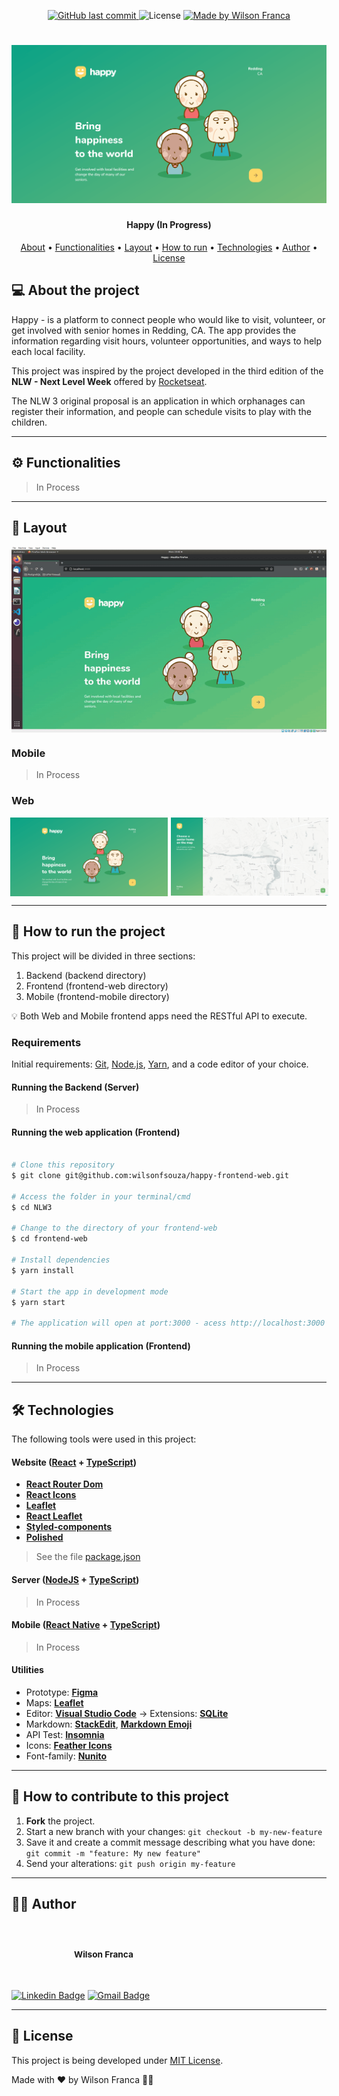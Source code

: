 
<p align="center">
  <a href="https://github.com/wilsonfsouza/happy-frontend-web/commits/main">
    <img alt="GitHub last commit" src="https://img.shields.io/github/last-commit/wilsonfsouza/happy-frontend-web">
  </a>

   <img alt="License" src="https://img.shields.io/badge/license-MIT-%23F26C6C">


  <a href="https://www.linkedin.com/in/wilsonfranca-dev-engineer/">
    <img alt="Made by Wilson Franca" src="https://img.shields.io/badge/made%20by-Wilson%20Franca-%230AA186">
  </a>
</p>

<h1 align="center">
    <img alt="Happy" title="#Happy" src="./src/assets/images/happy-landingpage-min.png" />
</h1>

<h4 align="center">
	Happy (In Progress)
</h4>

<p align="center">
 <a href="#-about-the-project">About</a> •
 <a href="#-functionalities">Functionalities</a> •
 <a href="#-layout">Layout</a> •
 <a href="#-how-to-run-the-project">How to run</a> •
 <a href="#-technologies">Technologies</a> •
 <a href="#-author">Author</a> •
 <a href="#user-content--license">License</a>
</p>


## 💻 About the project

Happy - is a platform to connect people who would like to visit, volunteer, or get involved with senior homes in Redding, CA. The app provides the information regarding visit hours, volunteer opportunities, and ways to help each local facility.

This project was inspired by the project developed in the third edition of the **NLW - Next Level Week** offered by [Rocketseat](https://nextlevelweek.com/inscricao/3).

The NLW 3 original proposal is an application in which orphanages can register their information, and people can schedule visits to play with the children.

---

## ⚙️ Functionalities

> In Process

---

## 🎨 Layout

<p align="center" style="display: flex; align-items: flex-start; justify-content: center;">
  <img style="max-width: 1100px;" alt="NextLevelWeek" title="#NextLevelWeek" src="./src/assets/images/happy-intro.gif" width="100%">
</p>

### Mobile

> In Process

### Web

<p align="center" style="display: flex; align-items: flex-start; justify-content: center;">
  <img style="margin-right: 5px; max-width: 400px;" alt="LandingPage" title="#LandingPage" src="./src/assets/images/happy-landingpage-min.png" width="50%">

  <img style="max-width: 400px;" alt="MapPage" title="#MapPage" src="./src/assets/images/happy-map-page-min.png" width="50%">
</p>

---

## 🚀 How to run the project

This project will be divided in three sections:
1. Backend (backend directory)
2. Frontend (frontend-web directory)
3. Mobile (frontend-mobile directory)

💡 Both Web and Mobile frontend apps need the RESTful API to execute.

### Requirements

Initial requirements:
[Git](https://git-scm.com), [Node.js](https://nodejs.org/en/), [Yarn](https://yarnpkg.com/), and a code editor of your choice.

#### Running the Backend (Server)

> In Process


#### Running the web application (Frontend)

```bash

# Clone this repository
$ git clone git@github.com:wilsonfsouza/happy-frontend-web.git

# Access the folder in your terminal/cmd
$ cd NLW3

# Change to the directory of your frontend-web
$ cd frontend-web

# Install dependencies
$ yarn install

# Start the app in development mode
$ yarn start

# The application will open at port:3000 - acess http://localhost:3000

```

#### Running the mobile application (Frontend)

> In Process
---

## 🛠 Technologies

The following tools were used in this project:

#### **Website**  ([React](https://reactjs.org/)  +  [TypeScript](https://www.typescriptlang.org/))

-   **[React Router Dom](https://github.com/ReactTraining/react-router/tree/master/packages/react-router-dom)**
-   **[React Icons](https://react-icons.github.io/react-icons/)**
-   **[Leaflet](https://react-leaflet.js.org/en/)**
-   **[React Leaflet](https://react-leaflet.js.org/)**
-   **[Styled-components](https://styled-components.com/)**
-   **[Polished](https://polished.js.org/)**

> See the file  [package.json](https://github.com/wilsonfsouza/happy-frontend-web/blob/main/package.json)

#### [](https://github.com/wilsonfsouza/happy-frontend-web#server-nodejs--typescript)**Server**  ([NodeJS](https://nodejs.org/en/)  +  [TypeScript](https://www.typescriptlang.org/))

> In Process

#### [](https://github.com/wilsonfsouza/happy-frontend-web#mobile-react-native--typescript)**Mobile**  ([React Native](http://www.reactnative.com/)  +  [TypeScript](https://www.typescriptlang.org/))

> In Process

#### [](https://github.com/wilsonfsouza/happy-frontend-web#utilit%C3%A1rios)**Utilities**

-   Prototype:  **[Figma](https://www.figma.com/)**
-   Maps:  **[Leaflet](https://react-leaflet.js.org/en/)**
-   Editor:  **[Visual Studio Code](https://code.visualstudio.com/)**  → Extensions:  **[SQLite](https://marketplace.visualstudio.com/items?itemName=alexcvzz.vscode-sqlite)**
-   Markdown:  **[StackEdit](https://stackedit.io/)**,  **[Markdown Emoji](https://gist.github.com/rxaviers/7360908)**
-   API Test:  **[Insomnia](https://insomnia.rest/)**
-   Icons:  **[Feather Icons](https://feathericons.com/)**
-   Font-family:  **[Nunito](https://fonts.google.com/specimen/Nunito)**


---

## 💪 How to contribute to this project

1. **Fork** the project.
2. Start a new branch with your changes: `git checkout -b my-new-feature`
3. Save it and create a commit message describing what you have done: `git commit -m "feature: My new feature"`
4. Send your alterations: `git push origin my-feature`


---

## 👨‍💻 Author

<br/>
<h3 style="display: flex; align-items: center; justify-content: flex-start;">
 <img style="border-radius: 50%; margin-right: 20px; width: 80px;" src="https://avatars0.githubusercontent.com/u/21347383?s=460&u=fdb399c92e369762d45d6495cbd2e87eef9e4d65&v=4" width="100px;" alt=""/>
 <br />
 <sub>Wilson Franca</sub></h3>
 <br />

[![Linkedin Badge](https://img.shields.io/badge/-Wilson-blue?style=flat-square&logo=Linkedin&logoColor=white&link=https://www.linkedin.com/in/wilsonfranca-dev-engineer/)](https://www.linkedin.com/in/wilsonfranca-dev-engineer/)
[![Gmail Badge](https://img.shields.io/badge/-wilson.franca.92@gmail.com-c14438?style=flat-square&logo=Gmail&logoColor=white&link=mailto:wilson.franca.92@gmail.com)](mailto:wilson.franca.92@gmail.com)

---

## 📝 License

This project is being developed under [MIT License](./LICENSE).

Made with ❤️ by Wilson Franca 👋🏽

